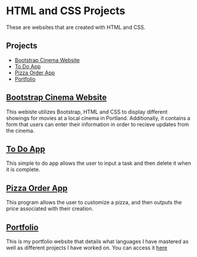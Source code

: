 # HTML and CSS Projects
These are websites that are created with HTML and CSS. 

## Projects
* [Bootstrap Cinema Website](#Bootstrap-Cinema-Website)
* [To Do App](#to-do-app)
* [Pizza Order App](#pizza-order-app)
* [Portfolio](#portfolio)

## [Bootstrap Cinema Website](https://github.com/Maria-hou/HTML-and-CSS-Projects/tree/master/bootstrap4_project)
This webiste utilizes Bootstrap, HTML and CSS to display different showings for movies at a local cinema in Portland. Additionally, it contains a form that users can enter their information in order to recieve updates from the cinema.

## [To Do App](https://github.com/Maria-hou/JavaScript-Projects/tree/master/JavaScript%20Projects/todo_app)
This simple to do app allows the user to input a task and then delete it when it is complete.

## [Pizza Order App](https://github.com/Maria-hou/JavaScript-Projects/tree/master/JavaScript%20Projects/Pizza_Project)
This program allows the user to customize a pizza, and then outputs the price associated with their creation.

## [Portfolio](https://github.com/Maria-hou/Maria-hou.github.io)
This is my portfolio website that details what languages I have mastered as well as different projects I have worked on. You can access it [here](https://maria-hou.github.io/)
